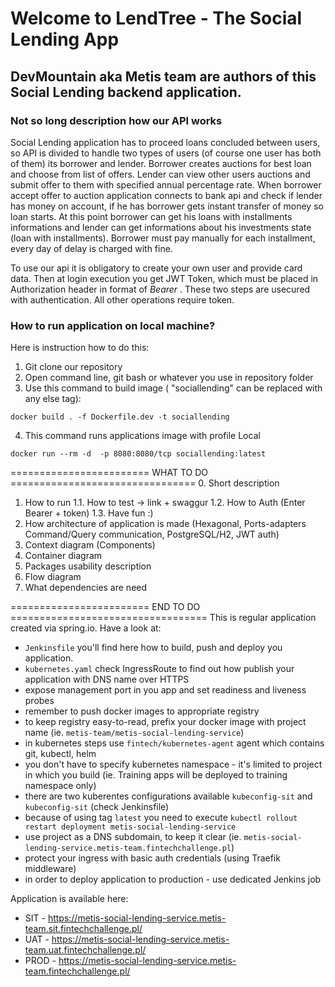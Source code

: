 # Welcome to LendTree - The Social Lending App
## DevMountain aka Metis team are authors of this Social Lending backend application.

### Not so long description how our API works
Social Lending application has to proceed loans concluded between users,
so API is divided to handle two types of users (of course one user has
both of them) its borrower and lender. Borrower creates auctions for best loan
and choose from list of offers. Lender can view other users auctions and submit
offer to them with specified annual percentage rate. When borrower accept offer
to auction application connects to bank api and check if lender has money on account,
if he has borrower gets instant transfer of money so loan starts. At this point
borrower can get his loans with installments informations and lender can get
informations about his investments state (loan with installments). Borrower must
pay manually for each installment, every day of delay is charged with fine.

To use our api it is obligatory to create your own user and provide card data.
Then at login execution you get JWT Token, which must be placed in Authorization
header in format of *Bearer <JWT Token>*.
These two steps are usecured with authentication. All other operations require token.


### How to run application on local machine?
Here is instruction how to do this:
1. Git clone our repository
2. Open command line, git bash or whatever you use in repository folder
3. Use this command to build image ( "sociallending" can be replaced with any else tag):
```
docker build . -f Dockerfile.dev -t sociallending
```
4. This command runs applications image with profile Local
```
docker run --rm -d  -p 8080:8080/tcp sociallending:latest
```

 ======================== WHAT TO DO ================================
 0. Short description
 1. How to run
 1.1. How to test -> link + swaggur
 1.2. How to Auth (Enter Bearer + token)
 1.3. Have fun :)
 2. How architecture of application is made (Hexagonal, Ports-adapters Command/Query communication, PostgreSQL/H2, JWT auth)
 3. Context diagram (Components)
 4. Container diagram <Optional>
 5. Packages usability description
 6. Flow diagram
 7. What dependencies are need

======================== END TO DO ==================================
This is regular application created via spring.io. Have a look at:
* `Jenkinsfile` you'll find here how to build, push and deploy you application.
* `kubernetes.yaml` check IngressRoute to find out how publish your application with DNS name over HTTPS
* expose management port in you app and set readiness and liveness probes
* remember to push docker images to appropriate registry
* to keep registry easy-to-read, prefix your docker image with project name (ie. `metis-team/metis-social-lending-service`)
* in kubernetes steps use `fintech/kubernetes-agent` agent which contains git, kubectl, helm
* you don't have to specify kubernetes namespace - it's limited to project in which you build (ie. Training apps will be deployed to training namespace only)
* there are two kuberentes configurations available `kubeconfig-sit` and `kubeconfig-sit` (check Jenkinsfile)
* because of using tag `latest` you need to execute `kubectl rollout restart deployment metis-social-lending-service`
* use project as a DNS subdomain, to keep it clear (ie. `metis-social-lending-service.metis-team.fintechchallenge.pl`)
* protect your ingress with basic auth credentials (using Traefik middleware)
* in order to deploy application to production - use dedicated Jenkins job

Application is available here:
* SIT - https://metis-social-lending-service.metis-team.sit.fintechchallenge.pl/
* UAT - https://metis-social-lending-service.metis-team.uat.fintechchallenge.pl/
* PROD - https://metis-social-lending-service.metis-team.fintechchallenge.pl/
